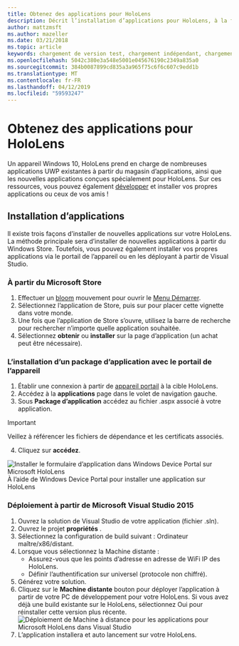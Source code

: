 ```yaml
---
title: Obtenez des applications pour HoloLens
description: Décrit l’installation d’applications pour HoloLens, à la fois via le Microsoft Store et le chargement indépendant.
author: mattzmsft
ms.author: mazeller
ms.date: 03/21/2018
ms.topic: article
keywords: chargement de version test, chargement indépendant, chargement indépendant, store, uwp, application, installer
ms.openlocfilehash: 5042c380e3a548e5001e045676190c2349a835a0
ms.sourcegitcommit: 384b0087899cd835a3a965f75c6f6c607c9edd1b
ms.translationtype: MT
ms.contentlocale: fr-FR
ms.lasthandoff: 04/12/2019
ms.locfileid: "59593247"
---
```

# <a name="get-apps-for-hololens"></a>Obtenez des applications pour HoloLens

Un appareil Windows 10, HoloLens prend en charge de nombreuses applications UWP existantes à partir du magasin d’applications, ainsi que les nouvelles applications conçues spécialement pour HoloLens. Sur ces ressources, vous pouvez également [développer](development-overview.md) et installer vos propres applications ou ceux de vos amis !

## <a name="installing-apps"></a>Installation d’applications

Il existe trois façons d’installer de nouvelles applications sur votre HoloLens. La méthode principale sera d’installer de nouvelles applications à partir du Windows Store. Toutefois, vous pouvez également installer vos propres applications via le portail de l’appareil ou en les déployant à partir de Visual Studio.

### <a name="from-the-microsoft-store"></a>À partir du Microsoft Store
1. Effectuer un [bloom](gestures.md#bloom) mouvement pour ouvrir le [Menu Démarrer](navigating-the-windows-mixed-reality-home.md#start-menu).
2. Sélectionnez l’application de Store, puis sur pour placer cette vignette dans votre monde.
3. Une fois que l’application de Store s’ouvre, utilisez la barre de recherche pour rechercher n’importe quelle application souhaitée.
4. Sélectionnez **obtenir** ou **installer** sur la page d’application (un achat peut être nécessaire).

### <a name="installing-an-application-package-with-the-device-portal"></a>L’installation d’un package d’application avec le portail de l’appareil
1. Établir une connexion à partir de [appareil portail](using-the-windows-device-portal.md) à la cible HoloLens.
2. Accédez à la **applications** page dans le volet de navigation gauche.
3. Sous **Package d’application** accédez au fichier .aspx associé à votre application.
  >[!IMPORTANT]
  >Veillez à référencer les fichiers de dépendance et les certificats associés.

4. Cliquez sur **accédez**.

![Installer le formulaire d’application dans Windows Device Portal sur Microsoft HoloLens](images/deviceportal-appmanager.jpg)<br>
À l’aide de Windows Device Portal pour installer une application sur HoloLens

### <a name="deploying-from-microsoft-visual-studio-2015"></a>Déploiement à partir de Microsoft Visual Studio 2015
1. Ouvrez la solution de Visual Studio de votre application (fichier .sln).
2. Ouvrez le projet **propriétés** .
3. Sélectionnez la configuration de build suivant : Ordinateur maître/x86/distant.
4. Lorsque vous sélectionnez la Machine distante :
   * Assurez-vous que les points d’adresse en adresse de WiFi IP des HoloLens.
   * Définir l’authentification sur universel (protocole non chiffré).
5. Générez votre solution.
6. Cliquez sur le **Machine distante** bouton pour déployer l’application à partir de votre PC de développement pour votre HoloLens. Si vous avez déjà une build existante sur le HoloLens, sélectionnez Oui pour réinstaller cette version plus récente.<br>
  ![Déploiement de Machine à distance pour les applications pour Microsoft HoloLens dans Visual Studio](images/vs2015-remotedeployment.jpg)<br>
7. L’application installera et auto lancement sur votre HoloLens.
